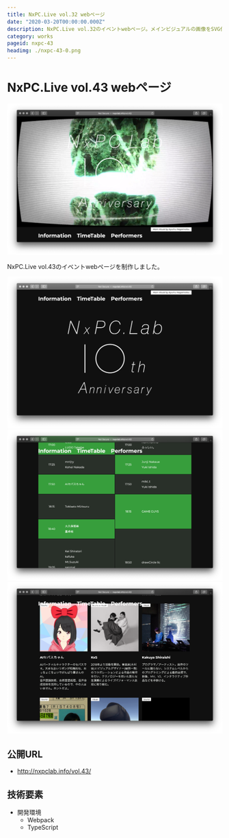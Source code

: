 ```yaml
---
title: NxPC.Live vol.32 webページ
date: "2020-03-20T00:00:00.000Z"
description: NxPC.Live vol.32のイベントwebページ。メインビジュアルの画像をSVG化し、D3.jsで演出を加えました。
category: works
pageid: nxpc-43
headimg: ./nxpc-43-0.png
---
```


# NxPC.Live vol.43 webページ

![NxPC.Live vol.43 - ヘッダー部分(Visual by Ayumu Nagamatsu)](./nxpc-43-0.png "NxPC.Live vol.43 - ヘッダー部分(Visual by Ayumu Nagamatsu)")

NxPC.Live vol.43のイベントwebページを制作しました。

![](./nxpc-43-1.png)
![](./nxpc-43-2.png)
![](./nxpc-43-3.png)

## 公開URL
- http://nxpclab.info/vol.43/

## 技術要素

- 開発環境
    - Webpack
    - TypeScript